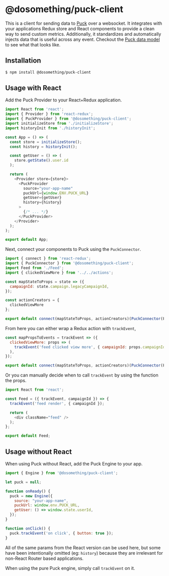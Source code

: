 # @dosomething/puck-client

This is a client for sending data to [Puck](https://github.com/DoSomething/puck) over a websocket. It integrates with your applications Redux store and React components to provide a clean way to send custom metrics. Additionally, it standardizes and automatically injects data that is useful across any event. Checkout the [Puck data model](https://github.com/DoSomething/puck#data-model) to see what that looks like.

## Installation

```sh
$ npm install @dosomething/puck-client
```

## Usage with React

Add the Puck Provider to your React+Redux application.

```js
import React from 'react';
import { Provider } from 'react-redux';
import { PuckProvider } from '@dosomething/puck-client';
import initializeStore from './initializeStore';
import historyInit from './historyInit';

const App = () => (
  const store = initializeStore();
  const history = historyInit();

  const getUser = () => (
    store.getState().user.id
  );

  return (
    <Provider store={store}>
      <PuckProvider
        source="your-app-name"
        puckUrl={window.ENV.PUCK_URL}
        getUser={getUser}
        history={history}
      >
        {/* ... */}
      </PuckProvider>
    </Provider>
  );
);

export default App;
```

Next, connect your components to Puck using the `PuckConnector`.

```js
import { connect } from 'react-redux';
import { PuckConnector } from '@dosomething/puck-client';
import Feed from './Feed';
import { clickedViewMore } from '../../actions';

const mapStateToProps = state => ({
  campaignId: state.campaign.legacyCampaignId,
});

const actionCreators = {
  clickedViewMore
};

export default connect(mapStateToProps, actionCreators)(PuckConnector(Feed));
```

From here you can either wrap a Redux action with `trackEvent`,

```js
const mapPropsToEvents = trackEvent => ({
  clickedViewMore: props => (
    trackEvent('feed clicked view more', { campaignId: props.campaignId })
  ),
});

export default connect(mapStateToProps, actionCreators)(PuckConnector(Feed, mapPropsToEvents));
```

Or you can manually decide when to call `trackEvent` by using the function the props.

```js
import React from 'react';

const Feed = ({ trackEvent, campaignId }) => {
  trackEvent('feed render', { campaignId });

  return (
    <div className="feed" />
  );
};

export default Feed;
```

## Usage without React

When using Puck without React, add the Puck Engine to your app.

```js
import { Engine } from '@dosomething/puck-client';

let puck = null;

function onReady() {
  puck = new Engine({
    source: "your-app-name",
    puckUrl: window.env.PUCK_URL,
    getUser: () => window.state.userId,
  });
}

function onClick() {
  puck.trackEvent('on click', { button: true });
}
```

All of the same params from the React version can be used here, but some have been intentionally omitted (eg: `history`) because they are irrelevant for non-React Router based applications.

When using the pure Puck engine, simply call `trackEvent` on it.
